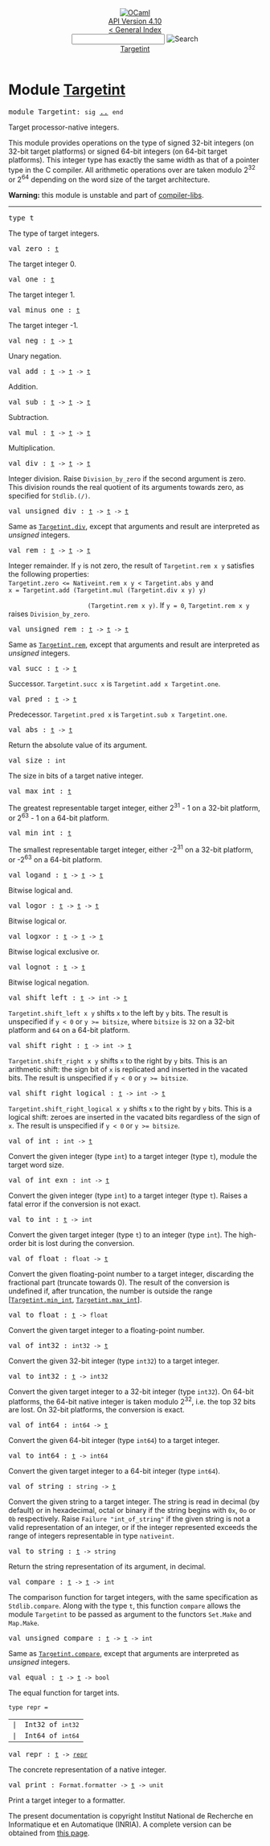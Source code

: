 <!-- ((! set title API !)) ((! set documentation !)) ((! set api !)) ((! set nobreadcrumb !)) -->
<div class="api"><header><nav class="toc brand"><a class="brand" href="https://ocaml.org/"><img src="colour-logo-gray.svg" class="svg" alt="OCaml"></a></nav><nav class="toc"><div class="toc_version"><a href="/docs" id="version-select">API Version 4.10</a></div><a href="index.html">&lt; General Index</a><div class="api_search"><input type="text" name="apisearch" id="api_search" oninput="mySearch(false);" onkeypress="this.oninput();" onclick="this.oninput();" onpaste="this.oninput();">
<img src="search_icon.svg" alt="Search" class="svg" onclick="mySearch(false)"></div>
<div id="search_results"></div><div class="toc_title"><a href="#top">Targetint</a></div><ul></ul></nav></header>

<h1>Module <a href="type_Targetint.html">Targetint</a></h1>

<pre><span id="MODULETargetint"><span class="keyword">module</span> Targetint</span>: <code class="code"><span class="keyword">sig</span></code> <a href="Targetint.html">..</a> <code class="code"><span class="keyword">end</span></code></pre><div class="info module top">
<div class="info-desc">
<p>Target processor-native integers.</p>

<p>This module provides operations on the type of
   signed 32-bit integers (on 32-bit target platforms) or
   signed 64-bit integers (on 64-bit target platforms).
   This integer type has exactly the same width as that of a
   pointer type in the C compiler.  All arithmetic operations over
   are taken modulo 2<sup class="superscript">32</sup> or 2<sup class="superscript">64</sup> depending
   on the word size of the target architecture.</p>

<p><b>Warning:</b> this module is unstable and part of
  <a href="Compiler_libs.html">compiler-libs</a>.</p>
</div>
</div>
<hr width="100%">

<pre><span id="TYPEt"><span class="keyword">type</span> <code class="type"></code>t</span> </pre>
<div class="info ">
<div class="info-desc">
<p>The type of target integers.</p>
</div>
</div>


<pre><span id="VALzero"><span class="keyword">val</span> zero</span> : <code class="type"><a href="Targetint.html#TYPEt">t</a></code></pre><div class="info ">
<div class="info-desc">
<p>The target integer 0.</p>
</div>
</div>

<pre><span id="VALone"><span class="keyword">val</span> one</span> : <code class="type"><a href="Targetint.html#TYPEt">t</a></code></pre><div class="info ">
<div class="info-desc">
<p>The target integer 1.</p>
</div>
</div>

<pre><span id="VALminus_one"><span class="keyword">val</span> minus_one</span> : <code class="type"><a href="Targetint.html#TYPEt">t</a></code></pre><div class="info ">
<div class="info-desc">
<p>The target integer -1.</p>
</div>
</div>

<pre><span id="VALneg"><span class="keyword">val</span> neg</span> : <code class="type"><a href="Targetint.html#TYPEt">t</a> -&gt; <a href="Targetint.html#TYPEt">t</a></code></pre><div class="info ">
<div class="info-desc">
<p>Unary negation.</p>
</div>
</div>

<pre><span id="VALadd"><span class="keyword">val</span> add</span> : <code class="type"><a href="Targetint.html#TYPEt">t</a> -&gt; <a href="Targetint.html#TYPEt">t</a> -&gt; <a href="Targetint.html#TYPEt">t</a></code></pre><div class="info ">
<div class="info-desc">
<p>Addition.</p>
</div>
</div>

<pre><span id="VALsub"><span class="keyword">val</span> sub</span> : <code class="type"><a href="Targetint.html#TYPEt">t</a> -&gt; <a href="Targetint.html#TYPEt">t</a> -&gt; <a href="Targetint.html#TYPEt">t</a></code></pre><div class="info ">
<div class="info-desc">
<p>Subtraction.</p>
</div>
</div>

<pre><span id="VALmul"><span class="keyword">val</span> mul</span> : <code class="type"><a href="Targetint.html#TYPEt">t</a> -&gt; <a href="Targetint.html#TYPEt">t</a> -&gt; <a href="Targetint.html#TYPEt">t</a></code></pre><div class="info ">
<div class="info-desc">
<p>Multiplication.</p>
</div>
</div>

<pre><span id="VALdiv"><span class="keyword">val</span> div</span> : <code class="type"><a href="Targetint.html#TYPEt">t</a> -&gt; <a href="Targetint.html#TYPEt">t</a> -&gt; <a href="Targetint.html#TYPEt">t</a></code></pre><div class="info ">
<div class="info-desc">
<p>Integer division.  Raise <code class="code"><span class="constructor">Division_by_zero</span></code> if the second
   argument is zero.  This division rounds the real quotient of
   its arguments towards zero, as specified for <code class="code"><span class="constructor">Stdlib</span>.(/)</code>.</p>
</div>
</div>

<pre><span id="VALunsigned_div"><span class="keyword">val</span> unsigned_div</span> : <code class="type"><a href="Targetint.html#TYPEt">t</a> -&gt; <a href="Targetint.html#TYPEt">t</a> -&gt; <a href="Targetint.html#TYPEt">t</a></code></pre><div class="info ">
<div class="info-desc">
<p>Same as <a href="Targetint.html#VALdiv"><code class="code"><span class="constructor">Targetint</span>.div</code></a>, except that arguments and result are interpreted as <em>    unsigned</em> integers.</p>
</div>
</div>

<pre><span id="VALrem"><span class="keyword">val</span> rem</span> : <code class="type"><a href="Targetint.html#TYPEt">t</a> -&gt; <a href="Targetint.html#TYPEt">t</a> -&gt; <a href="Targetint.html#TYPEt">t</a></code></pre><div class="info ">
<div class="info-desc">
<p>Integer remainder.  If <code class="code">y</code> is not zero, the result
   of <code class="code"><span class="constructor">Targetint</span>.rem&nbsp;x&nbsp;y</code> satisfies the following properties:
   <code class="code"><span class="constructor">Targetint</span>.zero&nbsp;&lt;=&nbsp;<span class="constructor">Nativeint</span>.rem&nbsp;x&nbsp;y&nbsp;&lt;&nbsp;<span class="constructor">Targetint</span>.abs&nbsp;y</code> and
   <code class="code">x&nbsp;=&nbsp;<span class="constructor">Targetint</span>.add&nbsp;(<span class="constructor">Targetint</span>.mul&nbsp;(<span class="constructor">Targetint</span>.div&nbsp;x&nbsp;y)&nbsp;y)<br>
&nbsp;&nbsp;&nbsp;&nbsp;&nbsp;&nbsp;&nbsp;&nbsp;&nbsp;&nbsp;&nbsp;&nbsp;&nbsp;&nbsp;&nbsp;&nbsp;&nbsp;&nbsp;&nbsp;&nbsp;&nbsp;&nbsp;(<span class="constructor">Targetint</span>.rem&nbsp;x&nbsp;y)</code>.
   If <code class="code">y&nbsp;=&nbsp;0</code>, <code class="code"><span class="constructor">Targetint</span>.rem&nbsp;x&nbsp;y</code> raises <code class="code"><span class="constructor">Division_by_zero</span></code>.</p>
</div>
</div>

<pre><span id="VALunsigned_rem"><span class="keyword">val</span> unsigned_rem</span> : <code class="type"><a href="Targetint.html#TYPEt">t</a> -&gt; <a href="Targetint.html#TYPEt">t</a> -&gt; <a href="Targetint.html#TYPEt">t</a></code></pre><div class="info ">
<div class="info-desc">
<p>Same as <a href="Targetint.html#VALrem"><code class="code"><span class="constructor">Targetint</span>.rem</code></a>, except that arguments and result are interpreted as <em>    unsigned</em> integers.</p>
</div>
</div>

<pre><span id="VALsucc"><span class="keyword">val</span> succ</span> : <code class="type"><a href="Targetint.html#TYPEt">t</a> -&gt; <a href="Targetint.html#TYPEt">t</a></code></pre><div class="info ">
<div class="info-desc">
<p>Successor.
   <code class="code"><span class="constructor">Targetint</span>.succ&nbsp;x</code> is <code class="code"><span class="constructor">Targetint</span>.add&nbsp;x&nbsp;<span class="constructor">Targetint</span>.one</code>.</p>
</div>
</div>

<pre><span id="VALpred"><span class="keyword">val</span> pred</span> : <code class="type"><a href="Targetint.html#TYPEt">t</a> -&gt; <a href="Targetint.html#TYPEt">t</a></code></pre><div class="info ">
<div class="info-desc">
<p>Predecessor.
   <code class="code"><span class="constructor">Targetint</span>.pred&nbsp;x</code> is <code class="code"><span class="constructor">Targetint</span>.sub&nbsp;x&nbsp;<span class="constructor">Targetint</span>.one</code>.</p>
</div>
</div>

<pre><span id="VALabs"><span class="keyword">val</span> abs</span> : <code class="type"><a href="Targetint.html#TYPEt">t</a> -&gt; <a href="Targetint.html#TYPEt">t</a></code></pre><div class="info ">
<div class="info-desc">
<p>Return the absolute value of its argument.</p>
</div>
</div>

<pre><span id="VALsize"><span class="keyword">val</span> size</span> : <code class="type">int</code></pre><div class="info ">
<div class="info-desc">
<p>The size in bits of a target native integer.</p>
</div>
</div>

<pre><span id="VALmax_int"><span class="keyword">val</span> max_int</span> : <code class="type"><a href="Targetint.html#TYPEt">t</a></code></pre><div class="info ">
<div class="info-desc">
<p>The greatest representable target integer,
    either 2<sup class="superscript">31</sup> - 1 on a 32-bit platform,
    or 2<sup class="superscript">63</sup> - 1 on a 64-bit platform.</p>
</div>
</div>

<pre><span id="VALmin_int"><span class="keyword">val</span> min_int</span> : <code class="type"><a href="Targetint.html#TYPEt">t</a></code></pre><div class="info ">
<div class="info-desc">
<p>The smallest representable target integer,
   either -2<sup class="superscript">31</sup> on a 32-bit platform,
   or -2<sup class="superscript">63</sup> on a 64-bit platform.</p>
</div>
</div>

<pre><span id="VALlogand"><span class="keyword">val</span> logand</span> : <code class="type"><a href="Targetint.html#TYPEt">t</a> -&gt; <a href="Targetint.html#TYPEt">t</a> -&gt; <a href="Targetint.html#TYPEt">t</a></code></pre><div class="info ">
<div class="info-desc">
<p>Bitwise logical and.</p>
</div>
</div>

<pre><span id="VALlogor"><span class="keyword">val</span> logor</span> : <code class="type"><a href="Targetint.html#TYPEt">t</a> -&gt; <a href="Targetint.html#TYPEt">t</a> -&gt; <a href="Targetint.html#TYPEt">t</a></code></pre><div class="info ">
<div class="info-desc">
<p>Bitwise logical or.</p>
</div>
</div>

<pre><span id="VALlogxor"><span class="keyword">val</span> logxor</span> : <code class="type"><a href="Targetint.html#TYPEt">t</a> -&gt; <a href="Targetint.html#TYPEt">t</a> -&gt; <a href="Targetint.html#TYPEt">t</a></code></pre><div class="info ">
<div class="info-desc">
<p>Bitwise logical exclusive or.</p>
</div>
</div>

<pre><span id="VALlognot"><span class="keyword">val</span> lognot</span> : <code class="type"><a href="Targetint.html#TYPEt">t</a> -&gt; <a href="Targetint.html#TYPEt">t</a></code></pre><div class="info ">
<div class="info-desc">
<p>Bitwise logical negation.</p>
</div>
</div>

<pre><span id="VALshift_left"><span class="keyword">val</span> shift_left</span> : <code class="type"><a href="Targetint.html#TYPEt">t</a> -&gt; int -&gt; <a href="Targetint.html#TYPEt">t</a></code></pre><div class="info ">
<div class="info-desc">
<p><code class="code"><span class="constructor">Targetint</span>.shift_left&nbsp;x&nbsp;y</code> shifts <code class="code">x</code> to the left by <code class="code">y</code> bits.
    The result is unspecified if <code class="code">y&nbsp;&lt;&nbsp;0</code> or <code class="code">y&nbsp;&gt;=&nbsp;bitsize</code>,
    where <code class="code">bitsize</code> is <code class="code">32</code> on a 32-bit platform and
    <code class="code">64</code> on a 64-bit platform.</p>
</div>
</div>

<pre><span id="VALshift_right"><span class="keyword">val</span> shift_right</span> : <code class="type"><a href="Targetint.html#TYPEt">t</a> -&gt; int -&gt; <a href="Targetint.html#TYPEt">t</a></code></pre><div class="info ">
<div class="info-desc">
<p><code class="code"><span class="constructor">Targetint</span>.shift_right&nbsp;x&nbsp;y</code> shifts <code class="code">x</code> to the right by <code class="code">y</code> bits.
    This is an arithmetic shift: the sign bit of <code class="code">x</code> is replicated
    and inserted in the vacated bits.
    The result is unspecified if <code class="code">y&nbsp;&lt;&nbsp;0</code> or <code class="code">y&nbsp;&gt;=&nbsp;bitsize</code>.</p>
</div>
</div>

<pre><span id="VALshift_right_logical"><span class="keyword">val</span> shift_right_logical</span> : <code class="type"><a href="Targetint.html#TYPEt">t</a> -&gt; int -&gt; <a href="Targetint.html#TYPEt">t</a></code></pre><div class="info ">
<div class="info-desc">
<p><code class="code"><span class="constructor">Targetint</span>.shift_right_logical&nbsp;x&nbsp;y</code> shifts <code class="code">x</code> to the right
    by <code class="code">y</code> bits.
    This is a logical shift: zeroes are inserted in the vacated bits
    regardless of the sign of <code class="code">x</code>.
    The result is unspecified if <code class="code">y&nbsp;&lt;&nbsp;0</code> or <code class="code">y&nbsp;&gt;=&nbsp;bitsize</code>.</p>
</div>
</div>

<pre><span id="VALof_int"><span class="keyword">val</span> of_int</span> : <code class="type">int -&gt; <a href="Targetint.html#TYPEt">t</a></code></pre><div class="info ">
<div class="info-desc">
<p>Convert the given integer (type <code class="code">int</code>) to a target integer
    (type <code class="code">t</code>), module the target word size.</p>
</div>
</div>

<pre><span id="VALof_int_exn"><span class="keyword">val</span> of_int_exn</span> : <code class="type">int -&gt; <a href="Targetint.html#TYPEt">t</a></code></pre><div class="info ">
<div class="info-desc">
<p>Convert the given integer (type <code class="code">int</code>) to a target integer
    (type <code class="code">t</code>).  Raises a fatal error if the conversion is not exact.</p>
</div>
</div>

<pre><span id="VALto_int"><span class="keyword">val</span> to_int</span> : <code class="type"><a href="Targetint.html#TYPEt">t</a> -&gt; int</code></pre><div class="info ">
<div class="info-desc">
<p>Convert the given target integer (type <code class="code">t</code>) to an
    integer (type <code class="code">int</code>).  The high-order bit is lost during
    the conversion.</p>
</div>
</div>

<pre><span id="VALof_float"><span class="keyword">val</span> of_float</span> : <code class="type">float -&gt; <a href="Targetint.html#TYPEt">t</a></code></pre><div class="info ">
<div class="info-desc">
<p>Convert the given floating-point number to a target integer,
   discarding the fractional part (truncate towards 0).
   The result of the conversion is undefined if, after truncation,
   the number is outside the range
   [<a href="Targetint.html#VALmin_int"><code class="code"><span class="constructor">Targetint</span>.min_int</code></a>, <a href="Targetint.html#VALmax_int"><code class="code"><span class="constructor">Targetint</span>.max_int</code></a>].</p>
</div>
</div>

<pre><span id="VALto_float"><span class="keyword">val</span> to_float</span> : <code class="type"><a href="Targetint.html#TYPEt">t</a> -&gt; float</code></pre><div class="info ">
<div class="info-desc">
<p>Convert the given target integer to a floating-point number.</p>
</div>
</div>

<pre><span id="VALof_int32"><span class="keyword">val</span> of_int32</span> : <code class="type">int32 -&gt; <a href="Targetint.html#TYPEt">t</a></code></pre><div class="info ">
<div class="info-desc">
<p>Convert the given 32-bit integer (type <code class="code">int32</code>)
    to a target integer.</p>
</div>
</div>

<pre><span id="VALto_int32"><span class="keyword">val</span> to_int32</span> : <code class="type"><a href="Targetint.html#TYPEt">t</a> -&gt; int32</code></pre><div class="info ">
<div class="info-desc">
<p>Convert the given target integer to a
    32-bit integer (type <code class="code">int32</code>).  On 64-bit platforms,
    the 64-bit native integer is taken modulo 2<sup class="superscript">32</sup>,
    i.e. the top 32 bits are lost.  On 32-bit platforms,
    the conversion is exact.</p>
</div>
</div>

<pre><span id="VALof_int64"><span class="keyword">val</span> of_int64</span> : <code class="type">int64 -&gt; <a href="Targetint.html#TYPEt">t</a></code></pre><div class="info ">
<div class="info-desc">
<p>Convert the given 64-bit integer (type <code class="code">int64</code>)
    to a target integer.</p>
</div>
</div>

<pre><span id="VALto_int64"><span class="keyword">val</span> to_int64</span> : <code class="type"><a href="Targetint.html#TYPEt">t</a> -&gt; int64</code></pre><div class="info ">
<div class="info-desc">
<p>Convert the given target integer to a
    64-bit integer (type <code class="code">int64</code>).</p>
</div>
</div>

<pre><span id="VALof_string"><span class="keyword">val</span> of_string</span> : <code class="type">string -&gt; <a href="Targetint.html#TYPEt">t</a></code></pre><div class="info ">
<div class="info-desc">
<p>Convert the given string to a target integer.
    The string is read in decimal (by default) or in hexadecimal,
    octal or binary if the string begins with <code class="code">0x</code>, <code class="code">0o</code> or <code class="code">0b</code>
    respectively.
    Raise <code class="code"><span class="constructor">Failure</span>&nbsp;<span class="string">"int_of_string"</span></code> if the given string is not
    a valid representation of an integer, or if the integer represented
    exceeds the range of integers representable in type <code class="code">nativeint</code>.</p>
</div>
</div>

<pre><span id="VALto_string"><span class="keyword">val</span> to_string</span> : <code class="type"><a href="Targetint.html#TYPEt">t</a> -&gt; string</code></pre><div class="info ">
<div class="info-desc">
<p>Return the string representation of its argument, in decimal.</p>
</div>
</div>

<pre><span id="VALcompare"><span class="keyword">val</span> compare</span> : <code class="type"><a href="Targetint.html#TYPEt">t</a> -&gt; <a href="Targetint.html#TYPEt">t</a> -&gt; int</code></pre><div class="info ">
<div class="info-desc">
<p>The comparison function for target integers, with the same specification as
    <code class="code"><span class="constructor">Stdlib</span>.compare</code>.  Along with the type <code class="code">t</code>, this function <code class="code">compare</code>
    allows the module <code class="code"><span class="constructor">Targetint</span></code> to be passed as argument to the functors
    <code class="code"><span class="constructor">Set</span>.<span class="constructor">Make</span></code> and <code class="code"><span class="constructor">Map</span>.<span class="constructor">Make</span></code>.</p>
</div>
</div>

<pre><span id="VALunsigned_compare"><span class="keyword">val</span> unsigned_compare</span> : <code class="type"><a href="Targetint.html#TYPEt">t</a> -&gt; <a href="Targetint.html#TYPEt">t</a> -&gt; int</code></pre><div class="info ">
<div class="info-desc">
<p>Same as <a href="Targetint.html#VALcompare"><code class="code"><span class="constructor">Targetint</span>.compare</code></a>, except that arguments are interpreted as <em>unsigned</em>
    integers.</p>
</div>
</div>

<pre><span id="VALequal"><span class="keyword">val</span> equal</span> : <code class="type"><a href="Targetint.html#TYPEt">t</a> -&gt; <a href="Targetint.html#TYPEt">t</a> -&gt; bool</code></pre><div class="info ">
<div class="info-desc">
<p>The equal function for target ints.</p>
</div>
</div>

<pre><code><span id="TYPErepr"><span class="keyword">type</span> <code class="type"></code>repr</span> = </code></pre><table class="typetable">
<tbody><tr>
<td align="left" valign="top">
<code><span class="keyword">|</span></code></td>
<td align="left" valign="top">
<code><span id="TYPEELTrepr.Int32"><span class="constructor">Int32</span></span> <span class="keyword">of</span> <code class="type">int32</code></code></td>

</tr>
<tr>
<td align="left" valign="top">
<code><span class="keyword">|</span></code></td>
<td align="left" valign="top">
<code><span id="TYPEELTrepr.Int64"><span class="constructor">Int64</span></span> <span class="keyword">of</span> <code class="type">int64</code></code></td>

</tr></tbody></table>



<pre><span id="VALrepr"><span class="keyword">val</span> repr</span> : <code class="type"><a href="Targetint.html#TYPEt">t</a> -&gt; <a href="Targetint.html#TYPErepr">repr</a></code></pre><div class="info ">
<div class="info-desc">
<p>The concrete representation of a native integer.</p>
</div>
</div>

<pre><span id="VALprint"><span class="keyword">val</span> print</span> : <code class="type">Format.formatter -&gt; <a href="Targetint.html#TYPEt">t</a> -&gt; unit</code></pre><div class="info ">
<div class="info-desc">
<p>Print a target integer to a formatter.</p>
</div>
</div>

<div class="copyright">The present documentation is copyright Institut National de Recherche en Informatique et en Automatique (INRIA). A complete version can be obtained from <a href="http://caml.inria.fr/pub/docs/manual-ocaml/">this page</a>.</div></div>